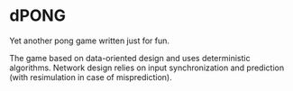 # dPONG

Yet another pong game written just for fun.

The game based on data-oriented design and uses deterministic algorithms.
Network design relies on input synchronization and prediction (with resimulation in case of misprediction).